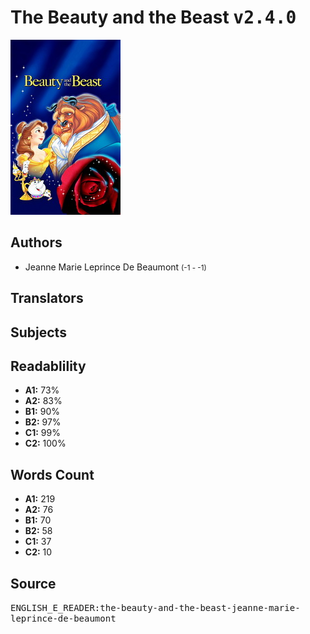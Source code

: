 # The Beauty and the Beast <kbd>v2.4.0</kbd>

![](./cover.medium.jpg "")

## Authors


 - Jeanne Marie Leprince De Beaumont <small>(-1 - -1)</small>

## Translators



## Subjects



## Readablility


 - **A1:** 73%
 - **A2:** 83%
 - **B1:** 90%
 - **B2:** 97%
 - **C1:** 99%
 - **C2:** 100%

## Words Count


 - **A1:** 219
 - **A2:** 76
 - **B1:** 70
 - **B2:** 58
 - **C1:** 37
 - **C2:** 10

## Source


<kbd>ENGLISH_E_READER:the-beauty-and-the-beast-jeanne-marie-leprince-de-beaumont</kbd>
